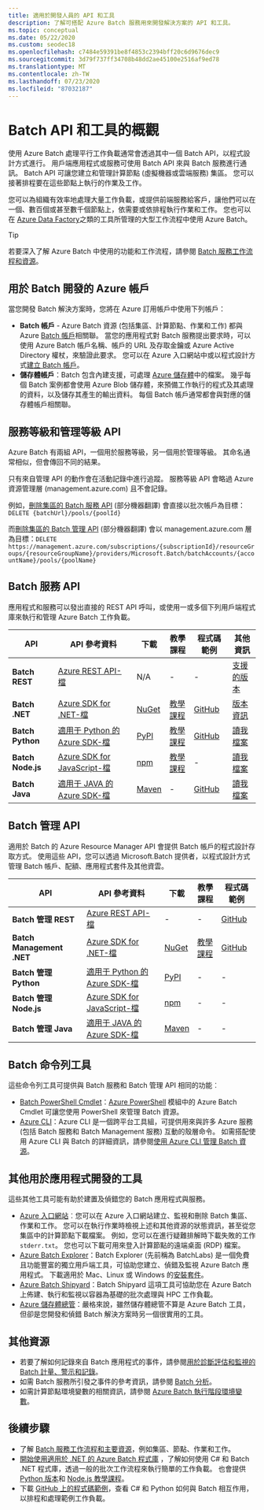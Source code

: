 ```yaml
---
title: 適用於開發人員的 API 和工具
description: 了解可搭配 Azure Batch 服務用來開發解決方案的 API 和工具。
ms.topic: conceptual
ms.date: 05/22/2020
ms.custom: seodec18
ms.openlocfilehash: c7484e59391be8f4853c2394bff20c6d9676dec9
ms.sourcegitcommit: 3d79f737ff34708b48dd2ae45100e2516af9ed78
ms.translationtype: MT
ms.contentlocale: zh-TW
ms.lasthandoff: 07/23/2020
ms.locfileid: "87032187"
---
```

# <a name="overview-of-batch-apis-and-tools"></a>Batch API 和工具的概觀

使用 Azure Batch 處理平行工作負載通常會透過其中一個 Batch API，以程式設計方式進行。 用戶端應用程式或服務可使用 Batch API 來與 Batch 服務進行通訊。 Batch API 可讓您建立和管理計算節點 (虛擬機器或雲端服務) 集區。 您可以接著排程要在這些節點上執行的作業及工作。

您可以為組織有效率地處理大量工作負載，或提供前端服務給客戶，讓他們可以在一個、數百個或甚至數千個節點上，依需要或依排程執行作業和工作。 您也可以在 [Azure Data Factory](../data-factory/transform-data-using-dotnet-custom-activity.md?toc=%2fazure%2fbatch%2ftoc.json)之類的工具所管理的大型工作流程中使用 Azure Batch。

> [!TIP]
> 若要深入了解 Azure Batch 中使用的功能和工作流程，請參閱 [Batch 服務工作流程和資源](batch-service-workflow-features.md)。

## <a name="azure-accounts-for-batch-development"></a>用於 Batch 開發的 Azure 帳戶

當您開發 Batch 解決方案時，您將在 Azure 訂用帳戶中使用下列帳戶：

- **Batch 帳戶** - Azure Batch 資源 (包括集區、計算節點、作業和工作) 都與 Azure [Batch 帳戶](accounts.md)相關聯。 當您的應用程式對 Batch 服務提出要求時，可以使用 Azure Batch 帳戶名稱、帳戶的 URL 及存取金鑰或 Azure Active Directory 權杖，來驗證此要求。 您可以在 Azure 入口網站中或以程式設計方式[建立 Batch 帳戶](batch-account-create-portal.md)。
- **儲存體帳戶**：Batch 包含內建支援，可處理 [Azure 儲存體](../storage/index.yml)中的檔案。 幾乎每個 Batch 案例都會使用 Azure Blob 儲存體，來預備工作執行的程式及其處理的資料，以及儲存其產生的輸出資料。 每個 Batch 帳戶通常都會與對應的儲存體帳戶相關聯。

## <a name="service-level-and-management-level-apis"></a>服務等級和管理等級 API

Azure Batch 有兩組 API，一個用於服務等級，另一個用於管理等級。 其命名通常相似，但會傳回不同的結果。

只有來自管理 API 的動作會在活動記錄中進行追蹤。 服務等級 API 會略過 Azure 資源管理層 (management.azure.com) 且不會記錄。

例如，[刪除集區的 Batch 服務 API](/rest/api/batchservice/pool/delete) \(部分機器翻譯\) 會直接以批次帳戶為目標：`DELETE {batchUrl}/pools/{poolId}`

而[刪除集區的 Batch 管理 API](/rest/api/batchmanagement/pool/delete) \(部分機器翻譯\) 會以 management.azure.com 層為目標：`DELETE https://management.azure.com/subscriptions/{subscriptionId}/resourceGroups/{resourceGroupName}/providers/Microsoft.Batch/batchAccounts/{accountName}/pools/{poolName}`

## <a name="batch-service-apis"></a>Batch 服務 API

應用程式和服務可以發出直接的 REST API 呼叫，或使用一或多個下列用戶端程式庫來執行和管理 Azure Batch 工作負載。

| API | API 參考資料 | 下載 | 教學課程 | 程式碼範例 | 其他資訊 |
| --- | --- | --- | --- | --- | --- |
| **Batch REST** |[Azure REST API-檔](/rest/api/batchservice/) |N/A |- |- | [支援的版本](/rest/api/batchservice/batch-service-rest-api-versioning) |
| **Batch .NET** |[Azure SDK for .NET-檔](/dotnet/api/overview/azure/batch?view=azure-dotnet) |[NuGet](https://www.nuget.org/packages/Microsoft.Azure.Batch/) |[教學課程](tutorial-parallel-dotnet.md) |[GitHub](https://github.com/Azure-Samples/azure-batch-samples/tree/master/CSharp) | [版本資訊](https://aka.ms/batch-net-dataplane-changelog) |
| **Batch Python** |[適用于 Python 的 Azure SDK-檔](/python/api/overview/azure/batch/client?view=azure-python) |[PyPI](https://pypi.org/project/azure-batch/) |[教學課程](tutorial-parallel-python.md)|[GitHub](https://github.com/Azure-Samples/azure-batch-samples/tree/master/Python/Batch) | [讀我檔案](https://github.com/Azure/azure-sdk-for-python/blob/master/sdk/batch/azure-batch/README.md) |
| **Batch Node.js** |[Azure SDK for JavaScript-檔](/javascript/api/overview/azure/batch/client?view=azure-node-latest) |[npm](https://www.npmjs.com/package/azure-batch) |[教學課程](batch-nodejs-get-started.md) |- | [讀我檔案](https://github.com/Azure/azure-sdk-for-node/tree/master/lib/services/batch) |
| **Batch Java** |[適用于 JAVA 的 Azure SDK-檔](/java/api/overview/azure/batch?view=azure-java-stable) |[Maven](https://search.maven.org/search?q=a:azure-batch) |- |[GitHub](https://github.com/Azure-Samples/azure-batch-samples/tree/master/Java) | [讀我檔案](https://github.com/Azure/azure-batch-sdk-for-java)|

## <a name="batch-management-apis"></a>Batch 管理 API

適用於 Batch 的 Azure Resource Manager API 會提供 Batch 帳戶的程式設計存取方式。 使用這些 API，您可以透過 Microsoft.Batch 提供者，以程式設計方式管理 Batch 帳戶、配額、應用程式套件及其他資雲。  

| API | API 參考資料 | 下載 | 教學課程 | 程式碼範例 |
| --- | --- | --- | --- | --- |
| **Batch 管理 REST** |[Azure REST API-檔](/rest/api/batchmanagement/) |- |- |[GitHub](https://github.com/Azure-Samples/batch-dotnet-manage-batch-accounts) |
| **Batch Management .NET** |[Azure SDK for .NET-檔](/dotnet/api/overview/azure/batch/management?view=azure-dotnet) |[NuGet](https://www.nuget.org/packages/Microsoft.Azure.Management.Batch/) | [教學課程](batch-management-dotnet.md) |[GitHub](https://github.com/Azure-Samples/azure-batch-samples/tree/master/CSharp) |
| **Batch 管理 Python** |[適用于 Python 的 Azure SDK-檔](/python/api/overview/azure/batch/management?view=azure-python) |[PyPI](https://pypi.org/project/azure-mgmt-batch/) |- |- |
| **Batch 管理 Node.js** |[Azure SDK for JavaScript-檔](/javascript/api/overview/azure/batch/management?view=azure-node-latest) |[npm](https://www.npmjs.com/package/azure-arm-batch) |- |- | 
| **Batch 管理 Java** |[適用于 JAVA 的 Azure SDK-檔](/java/api/overview/azure/batch/management?view=azure-java-stable) |[Maven](https://search.maven.org/search?q=a:azure-batch) |- |- |

## <a name="batch-command-line-tools"></a>Batch 命令列工具

這些命令列工具可提供與 Batch 服務和 Batch 管理 API 相同的功能︰ 

- [Batch PowerShell Cmdlet](/powershell/module/az.batch/)：[Azure PowerShell](/powershell/azure/) 模組中的 Azure Batch Cmdlet 可讓您使用 PowerShell 來管理 Batch 資源。
- [Azure CLI](/cli/azure)：Azure CLI 是一個跨平台工具組，可提供用來與許多 Azure 服務 (包括 Batch 服務和 Batch Management 服務) 互動的殼層命令。 如需搭配使用 Azure CLI 與 Batch 的詳細資訊，請參閱[使用 Azure CLI 管理 Batch 資源](batch-cli-get-started.md)。

## <a name="other-tools-for-application-development"></a>其他用於應用程式開發的工具

這些其他工具可能有助於建置及偵錯您的 Batch 應用程式與服務。

- [Azure 入口網站](https://portal.azure.com/)︰您可以在 Azure 入口網站建立、監視和刪除 Batch 集區、作業和工作。 您可以在執行作業時檢視上述和其他資源的狀態資訊，甚至從您集區中的計算節點下載檔案。 例如，您可以在進行疑難排解時下載失敗的工作 `stderr.txt`。 您也可以下載可用來登入計算節點的遠端桌面 (RDP) 檔案。
- [Azure Batch Explorer](https://azure.github.io/BatchExplorer/)：Batch Explorer (先前稱為 BatchLabs) 是一個免費且功能豐富的獨立用戶端工具，可協助您建立、偵錯及監視 Azure Batch 應用程式。 下載適用於 Mac、Linux 或 Windows 的[安裝套件](https://azure.github.io/BatchExplorer/)。
- [Azure Batch Shipyard](https://github.com/Azure/batch-shipyard)：Batch Shipyard 這項工具可協助您在 Azure Batch 上佈建、執行和監視以容器為基礎的批次處理與 HPC 工作負載。
- [Azure 儲存體總管](https://azure.microsoft.com/features/storage-explorer/)：嚴格來說，雖然儲存體總管不算是 Azure Batch 工具，但卻是您開發和偵錯 Batch 解決方案時另一個很實用的工具。

## <a name="additional-resources"></a>其他資源

- 若要了解如何記錄來自 Batch 應用程式的事件，請參閱[用於診斷評估和監視的 Batch 計量、警示和記錄](batch-diagnostics.md)。
- 如需 Batch 服務所引發之事件的參考資訊，請參閱 [Batch 分析](batch-analytics.md)。
- 如需計算節點環境變數的相關資訊，請參閱 [Azure Batch 執行階段環境變數](batch-compute-node-environment-variables.md)。

## <a name="next-steps"></a>後續步驟

- 了解 [Batch 服務工作流程和主要資源](batch-service-workflow-features.md)，例如集區、節點、作業和工作。
- [開始使用適用於 .NET 的 Azure Batch 程式庫](tutorial-parallel-dotnet.md) ，了解如何使用 C# 和 Batch .NET 程式庫，透過一般的批次工作流程來執行簡單的工作負載。 也會提供 [Python 版本](tutorial-parallel-python.md)和 [Node.js 教學課程](batch-nodejs-get-started.md)。
- 下載 [GitHub 上的程式碼範例](https://github.com/Azure-Samples/azure-batch-samples)，查看 C# 和 Python 如何與 Batch 相互作用，以排程和處理範例工作負載。

